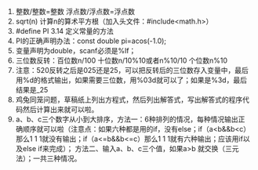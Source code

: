 1. 整数/整数=整数  浮点数/浮点数=浮点数
2. sqrt(n)  计算n的算术平方根（加入头文件：#include<math.h>）
3. #define PI 3.14 定义常量的方法
4. PI的正确声明办法：const double pi=acos(-1.0);
5. 变量声明为double，scanf必须是%lf；
6. 三位数反转：百位数n/100 十位数n/10%10或者n%10/10 个位数n%10
7. 注意：520反转之后是025还是25，可以把反转后的三位数存入变量中，最后用%d的格式输出，如果需要三位数，用%03d就可以了；如果是%3d，最后结果是_25
8. 鸡兔同笼问题，草稿纸上列出方程式，然后列出解答式，写出解答式的程序代码然后计算出来就可以啦。
9. a、b、c三个数字从小到大排序，方法一：6种排列的情况，每种情况输出正确顺序就可以啦（注意点：如果六种都是用的if，没有else；if（a<b&&b<c）那么1 1 1就没有输出；if（a<=b&&b<=c）那么1 1 1就有六种输出；应该用if以及else if来完成）；
方法二、输入a、b、c三个值，如果a>b 就交换（三元法）；一共三种情况。

